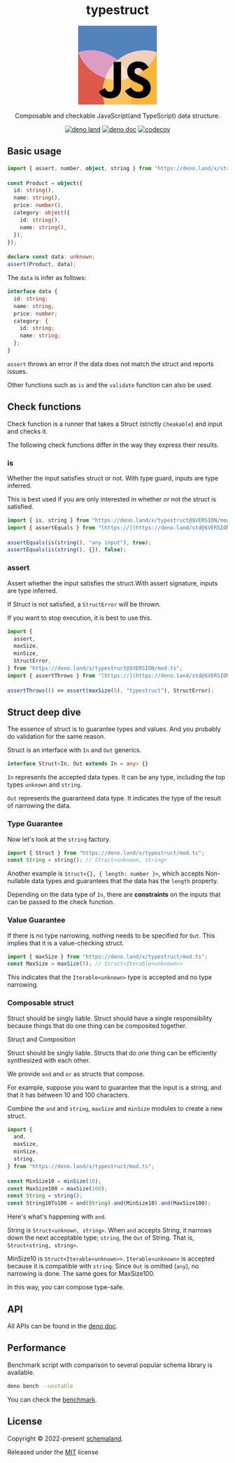 <div align="center">

# typestruct

<img alt="logo icon" src="./_medias/logo.png" width="180px" height="180px">

Composable and checkable JavaScript(and TypeScript) data structure.

[![deno land](http://img.shields.io/badge/available%20on-deno.land/x-lightgrey.svg?logo=deno)](https://deno.land/x/schema_js)
[![deno doc](https://doc.deno.land/badge.svg)](https://doc.deno.land/https/deno.land/x/schema_js/mod.ts)
[![codecov](https://codecov.io/gh/schemaland/schema.js/branch/beta/graph/badge.svg?token=nHsoT44zg6)](https://codecov.io/gh/schemaland/schema.js)

</div>

## Basic usage

```ts
import { assert, number, object, string } from "https://deno.land/x/struct";

const Product = object({
  id: string(),
  name: string(),
  price: number(),
  category: object({
    id: string(),
    name: string(),
  }),
});

declare const data: unknown;
assert(Product, data);
```

The `data` is infer as follows:

```ts
interface data {
  id: string;
  name: string;
  price: number;
  category: {
    id: string;
    name: string;
  };
}
```

`assert` throws an error if the data does not match the struct and reports
issues.

Other functions such as `is` and the `validate` function can also be used.

## Check functions

Check function is a runner that takes a Struct (strictly `Cheakable`) and input
and checks it.

The following check functions differ in the way they express their results.

### is

Whether the input satisfies struct or not. With type guard, inputs are type
inferred.

This is best used if you are only interested in whether or not the struct is
satisfied.

```ts
import { is, string } from "https://deno.land/x/typestruct@$VERSION/mod.ts";
import { assertEquals } from "[https://](https://deno.land/std@$VERSION/testing/asserts/mod.ts)";

assertEquals(is(string(), "any input"), true);
assertEquals(is(string(), {}), false);
```

### assert

Assert whether the input satisfies the struct.With assert signature, inputs are
type inferred.

If Struct is not satisfied, a `StructError` will be thrown.

If you want to stop execution, it is best to use this.

```ts
import {
  assert,
  maxSize,
  minSize,
  StructError,
} from "https://deno.land/x/typestruct@$VERSION/mod.ts";
import { assertThrows } from "[https://](https://deno.land/std@$VERSION/testing/asserts/mod.ts)";

assertThrows(() => assert(maxSize(5), "typestruct"), StructError);
```

## Struct deep dive

The essence of struct is to guarantee types and values. And you probably do
validation for the same reason.

Struct is an interface with `In` and `Out` generics.

```ts
interface Struct<In, Out extends In = any> {}
```

`In` represents the accepted data types. It can be any type, including the top
types `unknown` and `string`.

`Out` represents the guaranteed data type. It indicates the type of the result
of narrowing the data.

### Type Guarantee

Now let's look at the `string` factory.

```ts
import { Struct } from "https://deno.land/x/typestruct/mod.ts";
const String = string(); // Struct<unknown, string>
```

Another example is `Struct<{}, { length: number }>`, which accepts Non-nullable
data types and guarantees that the data has the `length` property.

Depending on the data type of `In`, there are **constraints** on the inputs that
can be passed to the check function.

### Value Guarantee

If there is no type narrowing, nothing needs to be specified for `Out`. This
implies that it is a value-checking struct.

```ts
import { maxSize } from "https://deno.land/x/typestruct/mod.ts";
const MaxSize = maxSize(5); // Struct<Iterable<unknown>>
```

This indicates that the `Iterable<unknown>` type is accepted and no type
narrowing.

### Composable struct

Struct should be singly liable. Struct should have a single responsibility
because things that do one thing can be composited together.

Struct and Composition

Struct should be singly liable. Structs that do one thing can be efficiently
synthesized with each other.

We provide `and` and `or` as structs that compose.

For example, suppose you want to guarantee that the input is a string, and that
it has between 10 and 100 characters.

Combine the `and` and `string`, `maxSize` and `minSize` modules to create a new
struct.

```ts
import {
  and,
  maxSize,
  minSize,
  string,
} from "https://deno.land/x/typestruct/mod.ts";

const MinSize10 = minSize(10);
const MaxSize100 = maxSize(100);
const String = string();
const String10To100 = and(String).and(MinSize10).and(MaxSize100);
```

Here's what's happening with `and`.

String is `Struct<unknown, string>`. When `and` accepts String, it narrows down
the next acceptable type; `string`, the `Out` of String. That is,
`Struct<string, string>`.

MinSize10 is `Struct<Iterable<unknown>>`. `Iterable<unknown>` is accepted
because it is compatible with `string`. Since `Out` is omitted (`any`), no
narrowing is done. The same goes for MaxSize100.

In this way, you can compose type-safe.

## API

All APIs can be found in the
[deno doc](https://doc.deno.land/https/deno.land/x/schema_js/mod.ts).

## Performance

Benchmark script with comparison to several popular schema library is available.

```bash
deno bench --unstable
```

You can check the
[benchmark](https://github.com/schemaland/schema.js/runs/7979671007?check_suite_focus=true#step:4:26).

## License

Copyright © 2022-present [schemaland](https://github.com/schemaland).

Released under the [MIT](./LICENSE) license
